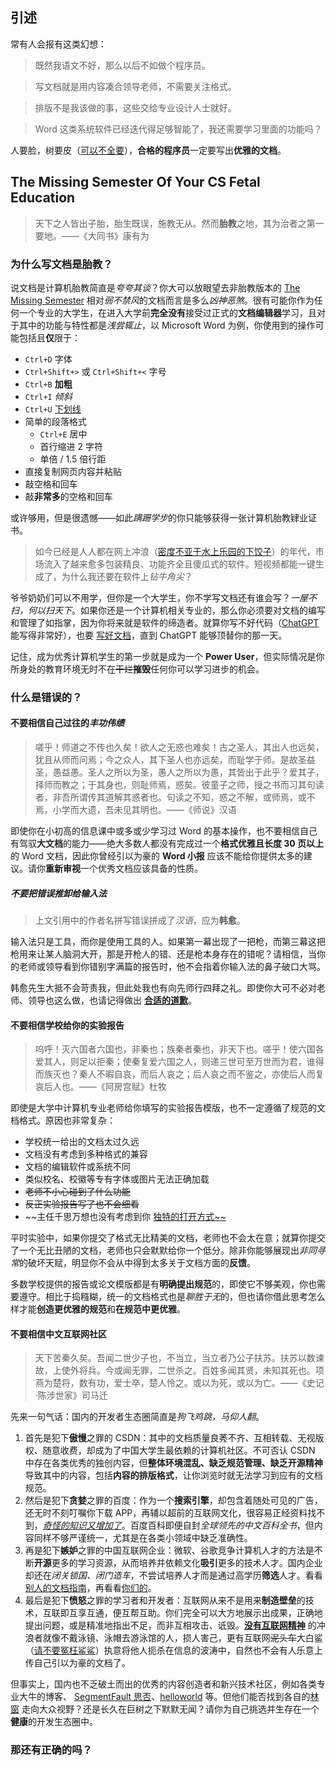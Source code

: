 ## 引述

常有人会报有这类幻想：

> 既然我语文不好，那么以后不如做个程序员。

> 写文档就是用内容凑合领导老师，不需要关注格式。

> 排版不是我该做的事，这些交给专业设计人士就好。

> Word 这类系统软件已经迭代得足够智能了，我还需要学习里面的功能吗？

人要脸，树要皮（[可以不全要](https://www.bilibili.com/video/BV1iD4y1M7vJ)），**合格的程序员**一定要写出**优雅的文档**。

## The Missing Semester Of Your CS Fetal Education

> 天下之人皆出子胎，胎生既误，施教无从。然而**胎教**之地，其为治者之第一要地。——《大同书》康有为

### 为什么写文档是胎教？

说文档是计算机胎教简直是*夸夸其谈*？你大可以放眼望去非胎教版本的 [The Missing Semester](https://missing.csail.mit.edu) 相对*弱不禁风*的文档而言是多么*凶神恶煞*。很有可能你作为任何一个专业的大学生，在进入大学前**完全没有**接受过正式的**文档编辑器**学习，且对于其中的功能与特性都是*浅尝辄止*，以 Microsoft Word 为例，你使用到的操作可能包括且**仅**限于：

- `Ctrl+D` 字体
- `Ctrl+Shift+>` 或 `Ctrl+Shift+<` 字号
- `Ctrl+B` **加粗**
- `Ctrl+I` _倾斜_
- `Ctrl+U` <u>下划线</u>
- 简单的段落格式
  - `Ctrl+E` 居中
  - 首行缩进 2 字符
  - 单倍 / 1.5 倍行距
- 直接复制网页内容并粘贴
- 敲空格和回车
- 敲**非常多**的空格和回车

或许够用，但是很遗憾——如此*蹒跚学步*的你只能够获得一张计算机胎教肄业证书。

> 如今已经是人人都在网上冲浪（[密度不亚于水上乐园的下饺子](http://www.gov.cn/xinwen/2022-09/01/content_5707695.htm)）的年代，市场流入了越来愈多包装精良、功能齐全且傻瓜式的软件。短视频都能一键生成了，为什么我还要在软件上*钻牛角尖*？

爷爷奶奶们可以不用学，但你是一个大学生，你不学写文档还有谁会写？_一屋不扫，何以扫天下_。如果你还是一个计算机相关专业的，那么你必须要对文档的编写和管理了如指掌，因为你将来就是软件的缔造者。就算你写不好代码（[ChatGPT](https://openai.com/product/gpt-4) 能写得非常好），也要 [写好文档](https://guides.lib.berkeley.edu/how-to-write-good-documentation)，直到 ChatGPT 能够顶替你的那一天。

记住，成为优秀计算机学生的第一步就是成为一个 **Power User**，但实际情况是你所身处的教育环境无时不在~~干烂~~**摧毁**任何你可以学习进步的机会。

### 什么是错误的？

#### 不要相信自己过往的*丰功伟绩*

> 嗟乎！师道之不传也久矣！欲人之无惑也难矣！古之圣人，其出人也远矣，犹且从师而问焉；今之众人，其下圣人也亦远矣，而耻学于师。是故圣益圣，愚益愚。圣人之所以为圣，愚人之所以为愚，其皆出于此乎？爱其子，择师而教之；于其身也，则耻师焉，惑矣。彼童子之师，授之书而习其句读者，非吾所谓传其道解其惑者也。句读之不知，惑之不解，或师焉，或不焉，小学而大遗，吾未见其明也。——《师说》汉语

即使你在小初高的信息课中或多或少学习过 Word 的基本操作，也不要相信自己有驾驭**大文档**的能力——绝大多数人都没有完成过一个**格式优雅且长度 30 页以上**的 Word 文档，因此你曾经引以为豪的 **Word 小报** 应该不能给你提供太多的建议。请你**重新审视**一个优秀文档应该具备的性质。

##### 不要把错误推卸给输入法

> 上文引用中的作者名拼写错误拼成了*汉语*，应为**韩愈**。

输入法只是工具，而你是使用工具的人。如果第一幕出现了一把枪，而第三幕这把枪用来让某人脑洞大开，那是开枪人的错、还是枪本身存在的错呢？请相信，当你的老师或领导看到你错别字满篇的报告时，他不会指着你输入法的鼻子破口大骂。

韩愈先生大抵不会苛责我，但此处我也有向先师行四拜之礼。即使你大可不必对老师、领导也这么做，也请记得做出 [**合适的道歉**](https://www.health.harvard.edu/blog/the-art-of-a-heartfelt-apology-2021041322366)。

#### 不要相信学校给你的实验报告

> 呜呼！灭六国者六国也，非秦也；族秦者秦也，非天下也。嗟乎！使六国各爱其人，则足以拒秦；使秦复爱六国之人，则递三世可至万世而为君，谁得而族灭也？秦人不暇自哀，而后人哀之；后人哀之而不鉴之，亦使后人而复哀后人也。——《阿房宫赋》杜牧

即使是大学中计算机专业老师给你填写的实验报告模版，也不一定遵循了规范的文档格式。原因也非常复杂：

- 学校统一给出的文档太过久远
- 文档没有考虑到多种格式的兼容
- 文档的编辑软件或系统不同
- 类似校名、校徽等专有字体或图片无法正确加载
- ~~老师不小心碰到了什么功能~~
- ~~反正实验报告写了也不会细看~~
- ~~主任千思万想也没有考虑到你 [独特的打开方式~~](https://products.aspose.com/words/cpp/edit/)

平时实验中，如果你提交了格式无比精美的文档，老师也不会太在意；就算你提交了一个无比丑陋的文档，老师也只会默默给你一个低分。除非你能够展现出*非同寻常*的破坏天赋，明显你不会从中得到太多关于文档方面的**反馈**。

多数学校提供的报告或论文模版都是有**明确提出规范**的，即使它不够美观，你也需要遵守。相比于捣糨糊，统一的文档格式也是*聊胜于无*的，但也请你借此思考怎么样才能**创造更优雅的规范**和**在规范中更优雅**。

#### 不要相信中文互联网社区

> 天下苦秦久矣。吾闻二世少子也，不当立，当立者乃公子扶苏。扶苏以数谏故，上使外将兵。今或闻无罪，二世杀之。百姓多闻其贤，未知其死也。项燕为楚将，数有功，爱士卒，楚人怜之。或以为死，或以为亡。——《史记·陈涉世家》司马迁

先来一句气话：国内的开发者生态圈简直是*狗飞鸡跳，马仰人翻*。

1. 首先是犯下**傲慢**之罪的 CSDN：其中的文档质量良莠不齐、互相转载、无视版权、随意收费，却成为了中国大学生最依赖的计算机社区。不可否认 CSDN 中存在各类优秀的独创内容，但**整体环境混乱、缺乏规范管理、缺乏开源精神**导致其中的内容，包括**内容的排版格式**，让你浏览时就无法学习到应有的文档规范。
2. 然后是犯下**贪婪**之罪的百度：作为一个**搜索引擎**，却包含着随处可见的广告，还无时不刻叮嘱你下载 APP，再辅以超前的互联网文化，很容易正经资料找不到，[_奇怪的知识又增加了_](http://www.bjnews.com.cn/news/2018/12/01/526774.html)。百度百科即便自封*全球领先的中文百科全书*，但内容同样不够严谨统一，尤其是在各类小领域中缺乏准确性。
3. 再是犯下**嫉妒**之罪的中国互联网企业：微软、谷歌竞争计算机人才的方法是不断**开源**更多的学习资源，从而培养并依赖文化**吸引**更多的技术人才。国内企业却还在*闭关锁国、闭门造车*，不尝试培养人才而是通过高学历**筛选**人才。看看[别人的文档指南](https://developers.google.cn/style/)，再看看[你们的](https://support.huaweicloud.com/contribute-LiteOS/zh-cn_topic_0145350122.html)。
4. 最后是犯下**愤怒**之罪的学习者和开发者：互联网从来不是用来**制造壁垒**的技术，互联即互享互通，便互帮互助。你们完全可以大方地展示出成果，正确地提出问题，或是精准地指出不足，而非互相攻击、诋毁。[**没有互联网精神**](https://mp.weixin.qq.com/s/s2lEGBvmHuM3-wSILhosKw) 的冲浪者就像不戴泳镜、泳帽去游泳馆的人，损人害己，更有互联网~~泥头车~~大白鲨（[请不要冤枉鲨鲨](https://oceanservice.noaa.gov/facts/sharkseat.html)）执意将他人扼杀在信息的波涛中，自然也不会有人乐意上传自己引以为豪的文档了。

但事实上，国内也不乏破土而出的优秀的内容创造者和新兴技术社区，例如各类专业大牛的博客、 [SegmentFault 思否](https://segmentfault.com)、[helloworld](helloworld.net) 等。但他们能否找到各自的[林窗](https://en.wikipedia.org/wiki/Gap_dynamics) 走向大众视野？还是长久在巨树之下默默无闻？请你为自己挑选并生存在一个**健康**的开发生态圈中。

### 那还有正确的吗？
